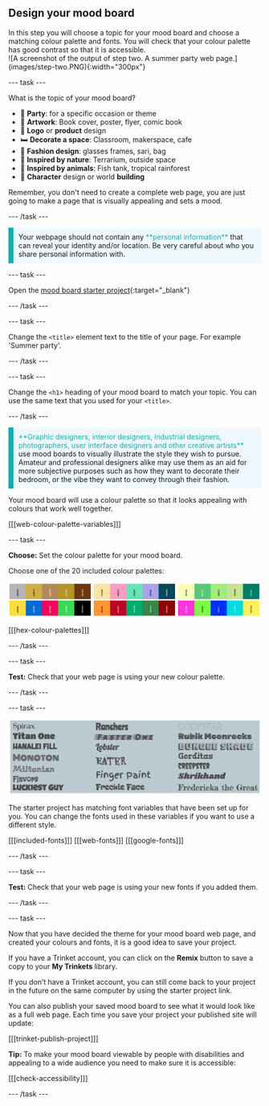 ## Design your mood board

<div style="display: flex; flex-wrap: wrap">
<div style="flex-basis: 200px; flex-grow: 1; margin-right: 15px;">
In this step you will choose a topic for your mood board and choose a matching colour palette and fonts. You will check that your colour palette has good contrast so that it is accessible. 
</div>
<div>
![A screenshot of the output of step two. A summer party web page.](images/step-two.PNG){:width="300px"}
</div>
</div>

--- task ---

What is the topic of your mood board? 

+ 🎉 **Party**: for a specific occasion or theme
+ 🎨 **Artwork**: Book cover, poster, flyer, comic book
+ 🥤 **Logo** or **product** design 
+ 🛏️ **Decorate a space**: Classroom, makerspace, cafe
+ 🥻 **Fashion design**: glasses frames, sari, bag
+ 🌳 **Inspired by nature**: Terrarium, outside space
+ 🐠 **Inspired by animals**: Fish tank, tropical rainforest 
+ 🤖 **Character** design or world **building**

Remember, you don't need to create a complete web page, you are just going to make a page that is visually appealing and sets a mood.

--- /task ---

<p style="border-left: solid; border-width:10px; border-color: #0faeb0; background-color: aliceblue; padding: 10px;">
Your webpage should not contain any <span style="color: #0faeb0">**personal information**</span> that can reveal your identity and/or location. Be very careful about who you share personal information with.  
</p>

--- task ---

Open the [mood board starter project](https://trinket.io/html/bb2ee12497){:target="_blank"}

--- /task ---

--- task ---

Change the `<title>` element text to the title of your page. For example 'Summer party'.

--- /task ---

--- task ---

Change the `<h1>` heading of your mood board to match your topic. You can use the same text that you used for your `<title>`.

--- /task ---

<p style="border-left: solid; border-width:10px; border-color: #0faeb0; background-color: aliceblue; padding: 10px;">
<span style="color: #0faeb0">**Graphic designers, interior designers, industrial designers, photographers, user interface designers and other creative artists**</span> use mood boards to visually illustrate the style they wish to pursue. Amateur and professional designers alike may use them as an aid for more subjective purposes such as how they want to decorate their bedroom, or the vibe they want to convey through their fashion.
</p>

Your mood board will use a colour palette so that it looks appealing with colours that work well together.  

[[[web-colour-palette-variables]]]

--- task ---

**Choose:** Set the colour palette for your mood board. 

Choose one of the 20 included colour palettes:

![Examples of colour palettes in strips.](images/palette-examples.png)

[[[hex-colour-palettes]]]

--- /task ---

--- task ---

**Test:** Check that your web page is using your new colour palette. 

--- /task ---

--- task ---

![Examples of fonts in strips.](images/font-examples.png)

The starter project has matching font variables that have been set up for you. You can change the fonts used in these variables if you want to use a different style.   

[[[included-fonts]]]
[[[web-fonts]]]
[[[google-fonts]]]

--- /task ---

--- task ---

**Test:** Check that your web page is using your new fonts if you added them. 

--- /task ---

--- task ---

Now that you have decided the theme for your mood board web page, and created your colours and fonts, it is a good idea to save your project. 

If you have a Trinket account, you can click on the **Remix** button to save a copy to your **My Trinkets** library.

If you don’t have a Trinket account, you can still come back to your project in the future on the same computer by using the starter project link.

You can also publish your saved mood board to see what it would look like as a full web page. Each time you save your project your published site will update: 

[[[trinket-publish-project]]]

**Tip:** To make your mood board viewable by people with disabilities and appealing to a wide audience you need to make sure it is accessible: 

[[[check-accessibility]]]

--- /task ---
